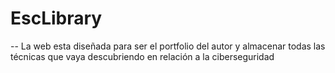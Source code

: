 # EscLibrary

--
La web esta diseñada para ser el portfolio del autor y almacenar todas las técnicas que vaya descubriendo en relación a la ciberseguridad
